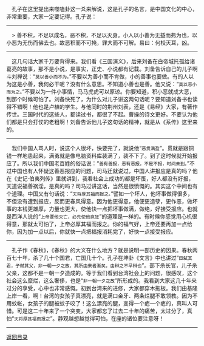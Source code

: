 &emsp;孔子在这里提出来噬嗑卦这一爻来解说，这是孔子的名言，是中国文化的中心，非常重要，大家一定要记得。孔子说：
___
&emsp;> 善不积，不足以成名，恶不积，不足以灭身。小人以小善为无益而弗为也，以小恶为无伤而佛去也。故恶积而不可掩，罪大而不可解。易曰：何校灭耳，凶。
___
&emsp;这几句话大家千万要背得来。我们看《三国演义》，后来刘备在白帝城托孤给诸葛亮的故事，那不是小说，是事实，正史、小说都有记载。刘备告诉自己的儿子啊斗刘禅说：“``莫以善小而不为。``”不要以为善小而不肯做，小的善事也要做。有的人以为这是小善，我何必干呢？没有什么意思。不知道小善也是善。他又说：“``莫以恶小而为之。``”不要以为一件小事情，马马虎虎可以原谅。你要知道，积小恶就成大恶，到那个时候可怕了。刘备快死了，为什么对儿子讲这两句话呢？要知道刘备书也读得不错啊！他也是卢植的学生。与他同时的荆州刘表，还是《易经》大家，有著作传世。三国时代的这些人，都读过书，都很了不起。曹操的诗文更好。不要认为他们都是只会打仗的老粗啊！刘备告诉他儿子这句话的精神，就是从《系传》这里来的。
___
&emsp;我们中国人骂人时，说这个人很坏，快要完了，就说他“``恶贯满盈``”。贯就是跟铜钱一样地患起来，满勇就是像电脑资料库装满了，装不下了。到了这时候就开始报应了。所以我们中国老百姓的俗话说：“``善有善报，恶有恶报，不是不报，时间未到。``”不过中国也有人怀疑这善恶报应的问题，司马迁就说过，中国人讲报应是真的吗？他在《史记·伯夷列传》里就讲到，我看社会上成功的都是坏蛋，好人都没有好报，天道说福善祸淫，是真的吗？司马过讲这话，当然是很愤慨的。其实这个中间也有个道理。中国又有句话说：“``天将厚其福而报之。``”譬如一个坏人，他坏事做得很多，不但没有遭到报应，反而更春风得意。因为他更得意，他便更造孽，更作恶，做坏事的本钱更雄厚，力量也更大，使他快一点把坏事做满，做绝，好接受报应。也就是西洋人说的“``上帝要他灭亡，必先使他疯狂``”的道理是一样的。有时候你感觉用心机很得意，那就太可怕了，上帝必厚其福而报之。你的福气好，上帝还要再加一点给你，因为加一点以后，你就快一点把福报消耗完了，好快一点接受报应。
___
&emsp;孔子作《春秋》，《春秋》的大义在什么地方？就是说明一部历史的因果。春秋两百七十年，杀了几十个国君，亡国几十个。孔子在坤卦《文言》中也讲过“``臣弑其君，子弑其父，非一朝一夕之故，其所由来者渐矣，由辩之不早辩也``”。部下杀长官，儿子杀父亲，这都不是一朝一夕造成的。等于我们看到台湾社会上的问题，很感叹，这个社会这么糜烂，这么奢侈，也是“``非一朝一夕之故``”所形成的。我看到大家这几十年来过分的享受，心中也非常感慨。初到台湾来的进修，大家都穿木拖板。我们由基隆上岸一看，啊！台湾的女孩子真漂亮，就是满口金牙、两条烂腿不敢领教。因为不用蚊帐，女孩子的腿被蚊子咬了！这么漂亮的腿，变得一个疤一个疤的，真叫人可惜。可是这二十年来了一个突变，大家都忘了过去二十年的痛苦，太过分了，真怕“``天将厚其福而报之``”。静观越想越觉得可怕，在座的诸位要注意呀！
___
[返回目录](../../master/README.md#目录)